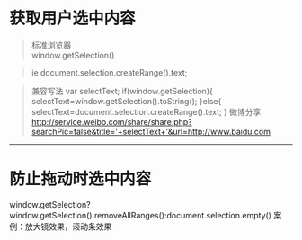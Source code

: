 # 获取用户选中内容
> 标准浏览器  
  window.getSelection()

> ie
  document.selection.createRange().text;

> 兼容写法
  var selectText;
  if(window.getSelection){
    selectText=window.getSelection().toString();
  }else{
    selectText=document.selection.createRange().text;
  }
> 微博分享
  http://service.weibo.com/share/share.php?searchPic=false&title='+selectText+'&url=http://www.baidu.com

---

# 防止拖动时选中内容
  window.getSelection?window.getSelection().removeAllRanges():document.selection.empty()
  案例：放大镜效果，滚动条效果 
   